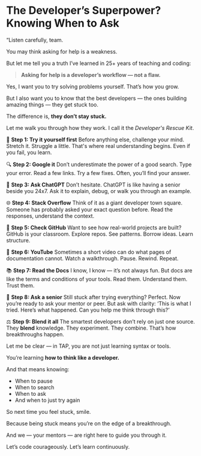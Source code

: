 # **The Developer’s Superpower? Knowing When to Ask**

“Listen carefully, team.

You may think asking for help is a weakness.

But let me tell you a truth I’ve learned in 25+ years of teaching and coding:

> **Asking for help is a developer’s workflow — not a flaw.**

Yes, I want you to try solving problems yourself. That’s how you grow.

But I also want you to know that the best developers — the ones building amazing things — they get stuck too.

The difference is, **they don’t stay stuck.**

Let me walk you through how they work. I call it the *Developer's Rescue Kit*.


🧠 **Step 1: Try it yourself first**
Before anything else, challenge your mind. Stretch it. Struggle a little. That's where real understanding begins. Even if you fail, you learn.

🔍 **Step 2: Google it**
Don’t underestimate the power of a good search. Type your error. Read a few links. Try a few fixes. Often, you’ll find your answer.

🤖 **Step 3: Ask ChatGPT**
Don’t hesitate. ChatGPT is like having a senior beside you 24x7. Ask it to explain, debug, or walk you through an example.

🌐 **Step 4: Stack Overflow**
Think of it as a giant developer town square. Someone has probably asked your exact question before. Read the responses, understand the context.

📁 **Step 5: Check GitHub**
Want to see how real-world projects are built? GitHub is your classroom. Explore repos. See patterns. Borrow ideas. Learn structure.

🎥 **Step 6: YouTube**
Sometimes a short video can do what pages of documentation cannot. Watch a walkthrough. Pause. Rewind. Repeat.

📚 **Step 7: Read the Docs**
I know, I know — it’s not always fun. But docs are like the terms and conditions of your tools. Read them. Understand them. Trust them.

💬 **Step 8: Ask a senior**
Still stuck after trying everything? Perfect. Now you’re ready to ask your mentor or peer. But ask with clarity:
‘This is what I tried. Here’s what happened. Can you help me think through this?’

⚖️ **Step 9: Blend it all**
The smartest developers don’t rely on just one source. They **blend** knowledge. They experiment. They combine. That’s how breakthroughs happen.


Let me be clear — in TAP, you are not just learning syntax or tools.

You’re learning **how to think like a developer.**

And that means knowing:

* When to pause
* When to search
* When to ask
* And when to just try again

So next time you feel stuck, smile.

Because being stuck means you’re on the edge of a breakthrough.

And we — your mentors — are right here to guide you through it.

Let’s code courageously. Let’s learn continuously.


